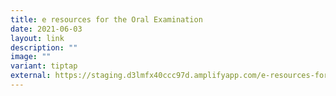 ```yaml
---
title: e resources for the Oral Examination
date: 2021-06-03
layout: link
description: ""
image: ""
variant: tiptap
external: https://staging.d3lmfx40ccc97d.amplifyapp.com/e-resources-for-the-oral-examinations/
---
```

